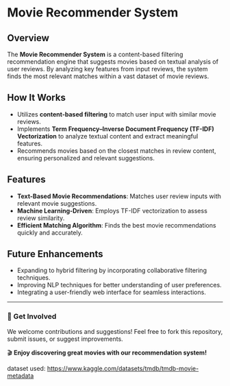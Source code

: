 # Movie Recommender System

## Overview
The **Movie Recommender System** is a content-based filtering recommendation engine that suggests movies based on textual analysis of user reviews. By analyzing key features from input reviews, the system finds the most relevant matches within a vast dataset of movie reviews.

## How It Works
- Utilizes **content-based filtering** to match user input with similar movie reviews.
- Implements **Term Frequency–Inverse Document Frequency (TF-IDF) Vectorization** to analyze textual content and extract meaningful features.
- Recommends movies based on the closest matches in review content, ensuring personalized and relevant suggestions.

## Features
- **Text-Based Movie Recommendations**: Matches user review inputs with relevant movie suggestions.
- **Machine Learning-Driven**: Employs TF-IDF vectorization to assess review similarity.
- **Efficient Matching Algorithm**: Finds the best movie recommendations quickly and accurately.

## Future Enhancements
- Expanding to hybrid filtering by incorporating collaborative filtering techniques.
- Improving NLP techniques for better understanding of user preferences.
- Integrating a user-friendly web interface for seamless interactions.

---

### 🚀 Get Involved
We welcome contributions and suggestions! Feel free to fork this repository, submit issues, or suggest improvements.

🎬 **Enjoy discovering great movies with our recommendation system!**


dataset used: https://www.kaggle.com/datasets/tmdb/tmdb-movie-metadata
